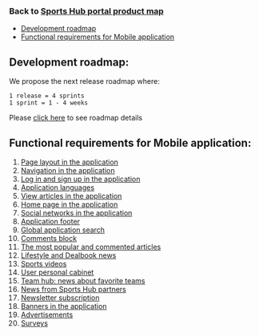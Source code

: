 ### Back to [Sports Hub portal product map](../../)

- [Development roadmap](#development-roadmap)
- [Functional requirements for Mobile application](#functional-requirements-for-mobile-application)

## Development roadmap:

We propose the next release roadmap where:

    1 release = 4 sprints
    1 sprint = 1 - 4 weeks

Please [click here](https://docs.google.com/spreadsheets/d/1FGr5xKmmvYVBvGZDizURiUfLX6oDd3LUTettR0hlZ_k/edit?usp=sharing) to see roadmap details

## Functional requirements for Mobile application:

1. [Page layout in the application](/sports_hub_portal/mobile_application_features/project_layout/)
2. [Navigation in the application](/sports_hub_portal/mobile_application_features/navigation/)
3. [Log in and sign up in the application](/sports_hub_portal/mobile_application_features/log_in_and_sign_up/)
4. [Application languages](/sports_hub_portal/mobile_application_features/application_languages/)
5. [View articles in the application](/sports_hub_portal/mobile_application_features/articles_view/)
6. [Home page in the application](/sports_hub_portal/mobile_application_features/home_page/)
7. [Social networks in the application](/sports_hub_portal/mobile_application_features/social_networks/)
8. [Application footer](/sports_hub_portal/mobile_application_features/application_footer/)
9. [Global application search](/sports_hub_portal/mobile_application_features/global_application_search/)
10. [Comments block](/sports_hub_portal/mobile_application_features/comments/)
11. [The most popular and commented articles](/sports_hub_portal/mobile_application_features/most_popular_and_commented/)
12. [Lifestyle and Dealbook news](/sports_hub_portal/mobile_application_features/lifestyle_dealbook_news/)
13. [Sports videos](/sports_hub_portal/mobile_application_features/video_page/)
14. [User personal cabinet](/sports_hub_portal/mobile_application_features/user_profile_update/)
15. [Team hub: news about favorite teams](/sports_hub_portal/mobile_application_features/team_hub/)
16. [News from Sports Hub partners](/sports_hub_portal/mobile_application_features/news_partners/)
17. [Newsletter subscription](/sports_hub_portal/mobile_application_features/newsletter_email/)
18. [Banners in the application](/sports_hub_portal/mobile_application_features/banners/)
19. [Advertisements](/sports_hub_portal/mobile_application_features/advertisements/)
20. [Surveys](/sports_hub_portal/mobile_application_features/surveys/)
